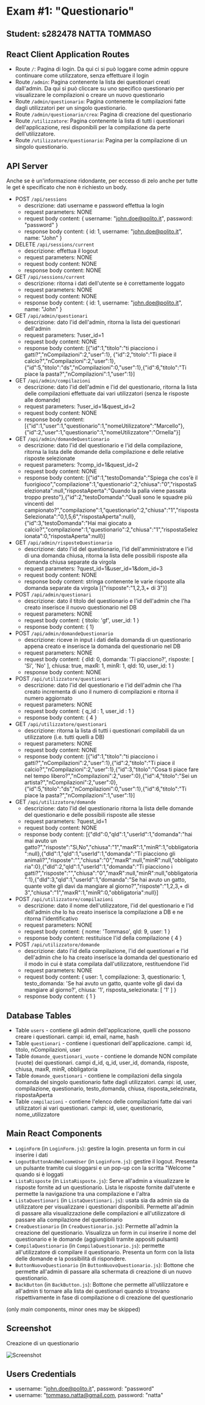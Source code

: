# Exam #1: "Questionario"
## Student: s282478 NATTA TOMMASO

## React Client Application Routes

- Route `/`: Pagina di login. Da qui ci si può loggare come admin oppure continuare come utilizzatore, senza effettuare il login
- Route `/admin`: Pagina contenente la lista dei questionari creati dall'admin. Da qui si può cliccare su uno specifico questionario per visualizzare le compilazioni o creare un nuovo questionario
- Route `/admin/questionario`: Pagina contenente le compilazioni fatte dagli utilizzatori per un singolo questionario.
- Route `/admin/questionario/crea`: Pagina di creazione del questionario
- Route `/utilizzatore`: Pagina contenente la lista di tutti i questionari dell'applicazione, resi disponibili per la compilazione da perte dell'utilizzatore.
- Route `/utilizzatore/questionario`: Pagina per la compilazione di un singolo questionario.

## API Server

Anche se è un'informazione ridondante, per eccesso di zelo anche per tutte le get è specificato che non è richiesto un body.


- POST `/api/sessions`
  - descrizione: dati username e password effettua la login 
  - request parameters: NONE
  - request body content: 
   { username: "john.doe@polito.it", 
   password: "password" }
  - response body content:
  { id: 1, 
  username: "john.doe@polito.it", 
  name: "John" }
- DELETE `/api/sessions/current`
  - descrizione: effettua il logout
  - request parameters: NONE
  - request body content: NONE
  - response body content: NONE
- GET `/api/sessions/current`
  - descrizione: ritorna i dati dell'utente se è correttamente loggato
  - request parameters: NONE
   - request body content: NONE
  - response body content: 
        { id: 1, 
        username: "john.doe@polito.it", 
        name: "John" }
- GET `/api/admin/questionari`
  - descrizione: dato l'id dell'admin, ritorna la lista dei questionari dell'admin
  - request parameters: ?user_id=1
   - request body content: NONE
  - response body content: 
  [{"id":1,"titolo":"ti piacciono i gatti?","nCompilazioni":2,"user":1},
  {"id":2,"titolo":"Ti piace il calcio?","nCompilazioni":2,"user":1},
  {"id":5,"titolo":"ds","nCompilazioni":0,"user":1},{"id":6,"titolo":"Ti piace la pasta?","nCompilazioni":1,"user":1}]
- GET `/api/admin/compilazioni`
  - descrizione: dato l'id dell'admin e l'id del questionario, ritorna la lista delle compilazioni effettuate dai vari utilizzatori (senza le risposte alle domande)
  - request parameters: ?user_id=1&quest_id=2
   - request body content: NONE
  - response body content: 
  [{"id":1,"user":1,"questionario":1,"nomeUtilizzatore":"Marcello"},{"id":2,"user":1,"questionario":1,"nomeUtilizzatore":"Ornella"}]
- GET `/api/admin/domandeQuestionario`
  - descrizione: dato l'id del questionario e l'id della compilazione, ritorna la lista delle domande della compilazione e delle relative risposte selezionate
  - request parameters: ?comp_id=1&quest_id=2
   - request body content: NONE
  - response body content:
  [{"id":1,"testoDomanda":"Spiega che cos'è il fuorigioco","compilazione":1,"questionario":2,"chiusa":"0","rispostaSelezionata":null,"rispostaAperta":"Quando la palla viene passata troppo presto"},{"id":2,"testoDomanda":"Quali sono le squadre più vincenti del campionato?","compilazione":1,"questionario":2,"chiusa":"1","rispostaSelezionata":"0,1,5,6","rispostaAperta":null},{"id":3,"testoDomanda":"Hai mai giocato a calcio?","compilazione":1,"questionario":2,"chiusa":"1","rispostaSelezionata":0,"rispostaAperta":null}]
- GET `/api/admin/risposteQuestionario`
  - descrizione: dato l'id del questionario, l'id dell'amministratore e l'id di una domanda chiusa, ritorna la lista delle possibili risposte alla domanda chiusa separate da virgola
  - request parameters: ?quest_id=1&user_id=1&dom_id=3
   - request body content: NONE
  - response body content: stringa contenente le varie risposte alla domanda separate da virgola
  [{"risposte":"1,2,3,+ di 3"}]
- POST `/api/admin/questionari`
  - descrizione: dato il titolo del questionario e l'id dell'admin che l'ha creato inserisce il nuovo questionario nel DB
  - request parameters: NONE
   - request body content: { titolo: 'gf', user_id: 1 }
  - response body content: { 1}
- POST `/api/admin/domandeQuestionario`
  - descrizione: riceve in input i dati della domanda di un questionario appena creato e inserisce la domanda del questionario nel DB
  - request parameters: NONE
   - request body content: {
  dId: 0,
  domanda: 'Ti piacciono?',
  risposte: [ 'Sì', 'No' ],
  chiusa: true,
  maxR: 1,
  minR: 1,
  qId: 10,
  user_id: 1
    }
  - response body content: NONE
- POST `/api/utilizzatore/questionari`
  - descrizione: dato l'id del questionario e l'id dell'admin che l'ha creato incrementa di uno il numero di compilazioni e ritorna il numero aggiornato
  - request parameters: NONE
   - request body content: {
      q_id : 1,
      user_id : 1
    }
  - response body content:
  { 4 }
- GET `/api/utilizzatore/questionari`
  - descrizione: ritorna la lista di tutti i questionari compilabili da un utilizzatore (i.e. tutti quelli a DB)
  - request parameters: NONE
   - request body content: NONE
  - response body content: 
  [{"id":1,"titolo":"ti piacciono i gatti?","nCompilazioni":2,"user":1},{"id":2,"titolo":"Ti piace il calcio?","nCompilazioni":2,"user":1},{"id":3,"titolo":"Cosa ti piace fare nel tempo libero?","nCompilazioni":2,"user":0},{"id":4,"titolo":"Sei un artista?","nCompilazioni":2,"user":0},{"id":5,"titolo":"ds","nCompilazioni":0,"user":1},{"id":6,"titolo":"Ti piace la pasta?","nCompilazioni":1,"user":1}]
- GET `/api/utilizzatore/domande`
  - descrizione: dato l'id del questionario ritorna la lista delle domande del questionario e delle possibili risposte alle stesse 
  - request parameters: ?quest_id=1
   - request body content: NONE
  - response body content: 
  [{"dId":0,"qId":1,"userId":1,"domanda":"hai mai avuto un gatto?","risposte":"Sì,No","chiusa":"1","maxR":1,"minR":1,"obbligatoria":null},{"dId":1,"qId":1,"userId":1,"domanda":"Ti piacciono gli animali?","risposte":"","chiusa":"0","maxR":null,"minR":null,"obbligatoria":0},{"dId":2,"qId":1,"userId":1,"domanda":"Ti piacciono i gatti?","risposte":"","chiusa":"0","maxR":null,"minR":null,"obbligatoria":1},{"dId":3,"qId":1,"userId":1,"domanda":"Se hai avuto un gatto, quante volte gli davi da mangiare al giorno?","risposte":"1,2,3,+ di 3","chiusa":"1","maxR":1,"minR":0,"obbligatoria":null}]
- POST `/api/utilizzatore/compilazioni`
  - descrizione: dato il nome dell'utilizzatore, l'id del questionario e l'id dell'admin che lo ha creato inserisce la compilazione a DB e ne ritorna l'identificativo
  - request parameters: NONE
   - request body content: { nome: 'Tommaso', qId: 9, user: 1 }
  - response body content: restituisce l'id della compilazione
  { 4 }
- POST `/api/utilizzatore/domande`
  - descrizione: dato l'id della compilazione, l'id del questionari e l'id dell'admin che lo ha creato inserisce la domanda del questionario ed il modo in cui è stata compilata dall'utilizzatore, restituendone l'id
  - request parameters: NONE
   - request body content: {
  user: 1,
  compilazione: 3,
  questionario: 1,
  testo_domanda: 'Se hai avuto un gatto, quante volte gli davi da mangiare al giorno?',
  chiusa: '1',
  risposta_selezionata: [ '1' ]
}
  - response body content: 
  { 1 }


## Database Tables

- Table `users` - contiene gli admin dell'applicazione, quelli che possono creare i questionari. campi: id, email, name, hash
- Table `questionari` - contiene i questionari dell'applicazione. campi: id, titolo, nCompilazioni, user
- Table `domande_questionari_vuote` - contiene le domande NON compilate (vuote) dei questionari. campi d_id, q_id, user_id, domanda, risposte, chiusa, maxR, minR, obbligatoria
- Table `domande_questionari` - contiene le compilazioni della singola domanda del singolo questionario fatte dagli utilizzatori. campi: id, user, compilazione, questionario, testo_domanda, chiusa, risposta_selezinata, rispostaAperta
- Table `compilazioni` - contiene l'elenco delle compilazioni fatte dai vari utilizzatori ai vari questionari. campi: id, user, questionario, nome_utilizzatore

## Main React Components

- `LoginForm` (in `LoginForm.js`): gestire la login. presenta un form in cui inserire i dati
- `LogoutButtonAndWelcomeUser` (in `LoginForm.js`): gestire il logout. Presenta un pulsante tramite cui sloggarsi e un pop-up con la scritta "Welcome <nome utente>" quando si è loggati
- `ListaRisposte` (in `ListaRisposte.js`): Serve all'admin a visualizzare le risposte fornite ad un questionario. Lista le risposte fornite dall'utente e permette la navigazione tra una compilazione e l'altra
- `ListaQuestionari` (in `ListaQuestionari.js`): usata sia da admin sia da utilizzatore per visualizzare i questionari disponibili. Permette all'admin di passare alla visualizzazione delle compilazioni e all'utilizzatore di passare alla compilazione del questionario
- `CreaQuestionario` (in `CreaQuestionario.js`): Permette all'admin la creazione del questionario. Visualizza un form in cui inserire il nome del questionario e le domande (aggiungibili tramite appositi pulsanti)
- `CompilaQuestionario` (in `CompilaQuestionario.js`): permette all'utilizzatore di compilare il questionario. Presenta un form con la lista delle domande e la possibilità di rispondere. 
- `ButtonNuovoQuestionario` (in `ButtonNuovoQuestionario.js`): Bottone che permette all'admin di passare alla schermata di creazione di un nuovo questionario.
- `BackButton` (in `BackButton.js`): Bottone che permette all'utilizzatore e all'admin ti tornare alla lista dei questionari quando si trovano rispettivamente in fase di compilazione o di creazione del questionario

(only _main_ components, minor ones may be skipped)

## Screenshot

Creazione di un questionario

![Screenshot](./img/screenshot.jpg)

## Users Credentials

- username: "john.doe@polito.it", password: "password" 
- username: "tommaso.natta@gmail.com, password: "natta" 
